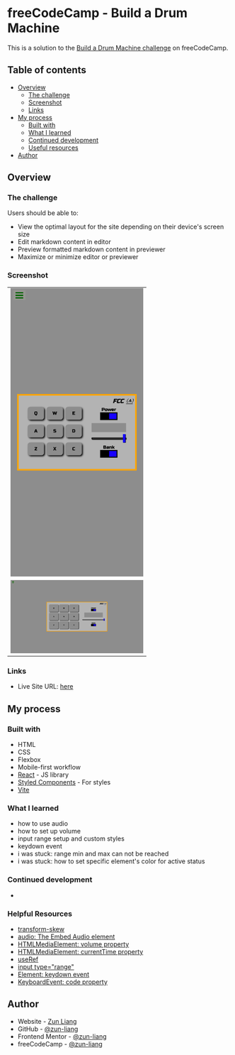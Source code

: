 # freeCodeCamp - Build a Drum Machine

This is a solution to the [Build a Drum Machine challenge](https://www.freecodecamp.org/learn/front-end-development-libraries/front-end-development-libraries-projects/build-a-drum-machine) on freeCodeCamp.

## Table of contents

- [Overview](#overview)
  - [The challenge](#the-challenge)
  - [Screenshot](#screenshot)
  - [Links](#links)
- [My process](#my-process)
  - [Built with](#built-with)
  - [What I learned](#what-i-learned)
  - [Continued development](#continued-development)
  - [Useful resources](#useful-resources)
- [Author](#author)

## Overview

### The challenge

Users should be able to:

- View the optimal layout for the site depending on their device's screen size
- Edit markdown content in editor
- Preview formatted markdown content in previewer
- Maximize or minimize editor or previewer

### Screenshot

<table>
  <tr>
    <td>
      <img src="./public/screenshots/screenshot-mobile-default.png" alt="screenshot mobile default" style="width: 300px" />
    </td>
  </tr>
  <tr>
    <td>
      <img src="./public/screenshots/screenshot-desktop-default.png" alt="screenshot desktop default" style="width: 300px" />
    </td>
  </tr>
</table>

### Links

- Live Site URL: [here](https://zun-liang.github.io/fcc-drum-machine/)

## My process

### Built with

- HTML
- CSS
- Flexbox
- Mobile-first workflow
- [React](https://reactjs.org/) - JS library
- [Styled Components](https://styled-components.com/) - For styles
- [Vite](https://vitejs.dev/)

### What I learned

- how to use audio
- how to set up volume
- input range setup and custom styles
- keydown event
- i was stuck: range min and max can not be reached
- i was stuck: how to set specific element's color for active status

### Continued development

-

### Helpful Resources

- [transform-skew](https://developer.mozilla.org/en-US/docs/Web/CSS/transform-function/skew)
- [audio: The Embed Audio element](https://developer.mozilla.org/en-US/docs/Web/HTML/Element/audio)
- [HTMLMediaElement: volume property](https://developer.mozilla.org/en-US/docs/Web/API/HTMLMediaElement/volume)
- [HTMLMediaElement: currentTime property](https://developer.mozilla.org/en-US/docs/Web/API/HTMLMediaElement/currentTime)
- [useRef](https://react.dev/reference/react/useRef)
- [input type="range"](https://developer.mozilla.org/en-US/docs/Web/HTML/Element/input/range)
- [Element: keydown event](https://developer.mozilla.org/en-US/docs/Web/API/Element/keydown_event)
- [KeyboardEvent: code property](https://developer.mozilla.org/en-US/docs/Web/API/KeyboardEvent/code)

## Author

- Website - [Zun Liang](https://zunldev.com/)
- GitHub - [@zun-liang](https://github.com/zun-liang)
- Frontend Mentor - [@zun-liang](https://www.frontendmentor.io/profile/zun-liang)
- freeCodeCamp - [@zun-liang](https://www.freecodecamp.org/zun-liang)
